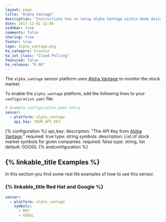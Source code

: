 ```yaml
---
layout: page
title: "Alpha Vantage"
description: "Instructions how to setup Alpha Vantage within Home Assistant."
date: 2017-12-02 12:00
sidebar: true
comments: false
sharing: true
footer: true
logo: alpha_vantage.png
ha_category: Finance
ha_iot_class: "Cloud Polling"
featured: false
ha_release: "0.60"
---
```


The `alpha_vantage` sensor platform uses [Alpha Vantage](https://www.alphavantage.co) to monitor the stock market.

To enable the `alpha_vantage` platform, add the following lines to your `configuration.yaml` file:

```yaml
# Example configuration.yaml entry
sensor:
  - platform: alpha_vantage
    api_key: YOUR_API_KEY
```

{% configuration %}
api_key:
  description: "The API Key from [Alpha Vantage](https://www.alphavantage.co)."
  required: true
  type: string
symbols:
  description: List of stock market symbols for given companies.
  required: false
  type: string, list
  default: GOOGL
{% endconfiguration %}

## {% linkable_title Examples %}

In this section you find some real life examples of how to use this sensor.

### {% linkable_title Red Hat and Google %}

```yaml
sensor:
  - platform: alpha_vantage
    symbols:
      - RHT
      - GOOGL
```


